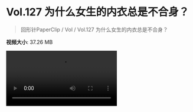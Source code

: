# Vol.127 为什么女生的内衣总是不合身？

> 回形针PaperClip / Vol / Vol.127 为什么女生的内衣总是不合身？

**视频大小**: 37.26 MB

<div class="video"><video src="https://file.hsyhx.top/video/PaperClip/Vol/127.mp4" controls preload>🤔 您的浏览器不支持 video 标签</video></div>